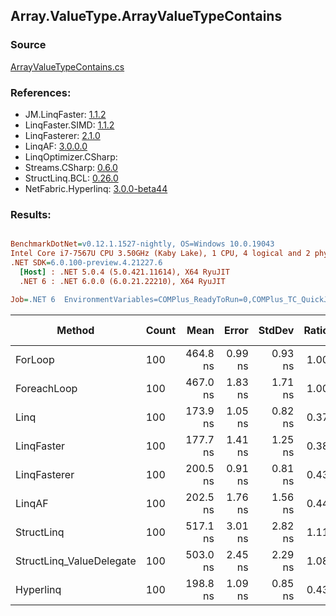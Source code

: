 ﻿## Array.ValueType.ArrayValueTypeContains

### Source
[ArrayValueTypeContains.cs](../LinqBenchmarks/Array/ValueType/ArrayValueTypeContains.cs)

### References:
- JM.LinqFaster: [1.1.2](https://www.nuget.org/packages/JM.LinqFaster/1.1.2)
- LinqFaster.SIMD: [1.1.2](https://www.nuget.org/packages/LinqFaster.SIMD/1.0.3)
- LinqFasterer: [2.1.0](https://www.nuget.org/packages/LinqFasterer/2.1.0)
- LinqAF: [3.0.0.0](https://www.nuget.org/packages/LinqAF/3.0.0.0)
- LinqOptimizer.CSharp: [](https://www.nuget.org/packages/LinqOptimizer.CSharp/)
- Streams.CSharp: [0.6.0](https://www.nuget.org/packages/Streams.CSharp/0.6.0)
- StructLinq.BCL: [0.26.0](https://www.nuget.org/packages/StructLinq/0.26.0)
- NetFabric.Hyperlinq: [3.0.0-beta44](https://www.nuget.org/packages/NetFabric.Hyperlinq/3.0.0-beta44)

### Results:
``` ini

BenchmarkDotNet=v0.12.1.1527-nightly, OS=Windows 10.0.19043
Intel Core i7-7567U CPU 3.50GHz (Kaby Lake), 1 CPU, 4 logical and 2 physical cores
.NET SDK=6.0.100-preview.4.21227.6
  [Host] : .NET 5.0.4 (5.0.421.11614), X64 RyuJIT
  .NET 6 : .NET 6.0.0 (6.0.21.22210), X64 RyuJIT

Job=.NET 6  EnvironmentVariables=COMPlus_ReadyToRun=0,COMPlus_TC_QuickJitForLoops=1,COMPlus_TieredPGO=1  Runtime=.NET 6.0  

```
|                   Method | Count |     Mean |   Error |  StdDev | Ratio |  Gen 0 | Gen 1 | Gen 2 | Allocated |
|------------------------- |------ |---------:|--------:|--------:|------:|-------:|------:|------:|----------:|
|                  ForLoop |   100 | 464.8 ns | 0.99 ns | 0.93 ns |  1.00 |      - |     - |     - |         - |
|              ForeachLoop |   100 | 467.0 ns | 1.83 ns | 1.71 ns |  1.00 |      - |     - |     - |         - |
|                     Linq |   100 | 173.9 ns | 1.05 ns | 0.82 ns |  0.37 |      - |     - |     - |         - |
|               LinqFaster |   100 | 177.7 ns | 1.41 ns | 1.25 ns |  0.38 |      - |     - |     - |         - |
|             LinqFasterer |   100 | 200.5 ns | 0.91 ns | 0.81 ns |  0.43 |      - |     - |     - |         - |
|                   LinqAF |   100 | 202.5 ns | 1.76 ns | 1.56 ns |  0.44 |      - |     - |     - |         - |
|               StructLinq |   100 | 517.1 ns | 3.01 ns | 2.82 ns |  1.11 | 0.0153 |     - |     - |      32 B |
| StructLinq_ValueDelegate |   100 | 503.0 ns | 2.45 ns | 2.29 ns |  1.08 |      - |     - |     - |         - |
|                Hyperlinq |   100 | 198.8 ns | 1.09 ns | 0.85 ns |  0.43 |      - |     - |     - |         - |
